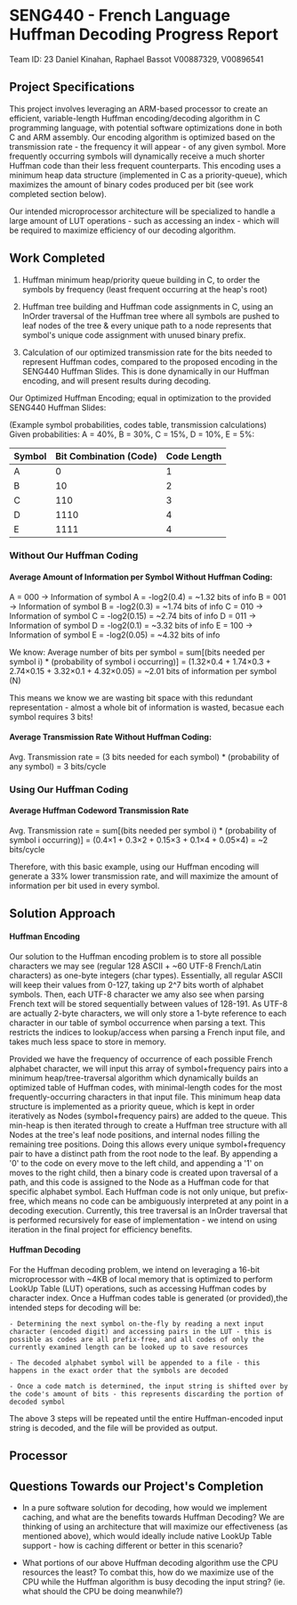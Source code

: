 # SENG440 - French Language Huffman Decoding Progress Report
Team ID: 23
Daniel Kinahan, Raphael Bassot
V00887329, V00896541


## Project Specifications
This project involves leveraging an ARM-based processor to create an efficient, variable-length Huffman encoding/decoding algorithm in C programming language, with potential software optimizations done in both C and ARM assembly. Our encoding algorithm is optimized based on the transmission rate - the frequency it will appear - of any given symbol. More frequently occurring symbols will dynamically receive a much shorter Huffman code than their less frequent counterparts. This encoding uses a minimum heap data structure (implemented in C as a priority-queue), which maximizes the amount of binary codes produced per bit (see work completed section below).

Our intended microprocessor architecture will be specialized to handle a large amount of LUT operations - such as accessing an index - which will be required to maximize efficiency of our decoding algorithm.


## Work Completed
1. Huffman minimum heap/priority queue building in C, to order the symbols by frequency (least frequent occurring at the heap's root)

2. Huffman tree building and Huffman code assignments in C, using an InOrder traversal of the Huffman tree where all symbols are pushed to leaf nodes of the tree & every unique path to a node represents that symbol's unique code assignment with unused binary prefix.

3. Calculation of our optimized transmission rate for the bits needed to represent Huffman codes, compared to the proposed encoding in the SENG440 Huffman Slides. This is done dynamically in our Huffman encoding, and will present results during decoding.

Our Optimized Huffman Encoding; equal in optimization to the provided SENG440 Huffman Slides:

(Example symbol probabilities, codes table, transmission calculations)
Given probabilities: A = 40%, B = 30%, C = 15%, D = 10%, E = 5%:

| Symbol      | Bit Combination (Code)   | Code Length | 
| ----------- | ------------------------ | ----------- |
| A           | 0                        | 1           |
| B           | 10                       | 2           |
| C           | 110                      | 3           |
| D           | 1110                     | 4           |
| E           | 1111                     | 4           |


### Without Our Huffman Coding
#### Average Amount of Information per Symbol Without Huffman Coding:
A = 000 -> Information of symbol A = -log2(0.4) = ~1.32 bits of info
B = 001 -> Information of symbol B = -log2(0.3) = ~1.74 bits of info
C = 010 -> Information of symbol C = -log2(0.15) = ~2.74 bits of info
D = 011 -> Information of symbol D = -log2(0.1) = ~3.32 bits of info
E = 100 -> Information of symbol E = -log2(0.05) = ~4.32 bits of info

We know: Average number of bits per symbol = sum[(bits needed per symbol i) * (probability of symbol i occurring)]
    = (1.32×0.4 + 1.74×0.3 + 2.74×0.15 + 3.32×0.1 + 4.32×0.05)
    = ~2.01 bits of information per symbol (N)

This means we know we are wasting bit space with this redundant representation - almost a whole bit of information is wasted, becasue each symbol requires 3 bits!


#### Average Transmission Rate Without Huffman Coding:
Avg. Transmission rate = (3 bits needed for each symbol) * (probability of any symbol)
    = 3 bits/cycle


### Using Our Huffman Coding
#### Average Huffman Codeword Transmission Rate
Avg. Transmission rate = sum[(bits needed per symbol i) * (probability of symbol i occurring)]
    = (0.4×1 + 0.3×2 + 0.15×3 + 0.1×4 + 0.05×4) = ~2 bits/cycle 

Therefore, with this basic example, using our Huffman encoding will generate a 33% lower transmission rate, and will maximize the amount of information per bit used in every symbol.


## Solution Approach
#### Huffman Encoding
Our solution to the Huffman encoding problem is to store all possible characters we may see (regular 128 ASCII + ~60 UTF-8 French/Latin characters) as one-byte integers (char types). Essentially, all regular ASCII will keep their values from 0-127, taking up 2^7 bits worth of alphabet symbols. Then, each UTF-8 character we amy also see when parsing French text will be stored sequentially between values of 128-191. As UTF-8 are actually 2-byte characters, we will only store a 1-byte reference to each character in our table of symbol occurrence when parsing a text. This restricts the indices to lookup/access when parsing a French input file, and takes much less space to store in memory.

Provided we have the frequency of occurrence of each possible French alphabet character, we will input this array of symbol+frequency pairs into a minimum heap/tree-traversal algorithm which dynamically builds an optimized table of Huffman codes, with minimal-length codes for the most frequently-occurring characters in that input file. This minimum heap data structure is implemented as a priority queue, which is kept in order iteratively as Nodes (symbol+frequency pairs) are added to the queue. This min-heap is then iterated through to create a Huffman tree structure with all Nodes at the tree's leaf node positions, and internal nodes filling the remaining tree positions. Doing this allows every unique symbol+frequency pair to have a distinct path from the root node to the leaf. By appending a '0' to the code on every move to the left child, and appending a '1' on moves to the right child, then a binary code is created upon traversal of a path, and this code is assigned to the Node as a Huffman code for that specific alphabet symbol. Each Huffman code is not only unique, but prefix-free, which means no code can be ambiguously interpreted at any point in a decoding execution. Currently, this tree traversal is an InOrder traversal that is performed recursively for ease of implementation - we intend on using iteration in the final project for efficiency benefits.


#### Huffman Decoding
For the Huffman decoding problem, we intend on leveraging a 16-bit microprocessor with ~4KB of local memory that is optimized to perform LookUp Table (LUT) operations, such as accessing Huffman codes by character index. Once a Huffman codes table is generated (or provided),the intended steps for decoding will be:

    - Determining the next symbol on-the-fly by reading a next input character (encoded digit) and accessing pairs in the LUT - this is possible as codes are all prefix-free, and all codes of only the currently examined length can be looked up to save resources

    - The decoded alphabet symbol will be appended to a file - this happens in the exact order that the symbols are decoded

    - Once a code match is determined, the input string is shifted over by the code's amount of bits - this represents discarding the portion of decoded symbol

The above 3 steps will be repeated until the entire Huffman-encoded input string is decoded, and the file will be provided as output.


## Processor


## Questions Towards our Project's Completion
- In a pure software solution for decoding, how would we implement caching, and what are the benefits towards Huffman Decoding? We are thinking of using an architecture that will maximize our effectiveness (as mentioned above), which would ideally include native LookUp Table support - how is caching different or better in this scenario?

- What portions of our above Huffman decoding algorithm use the CPU resources the least? To combat this, how do we maximize use of the CPU while the Huffman algorithm is busy decoding the input string? (ie. what should the CPU be doing meanwhile?)


